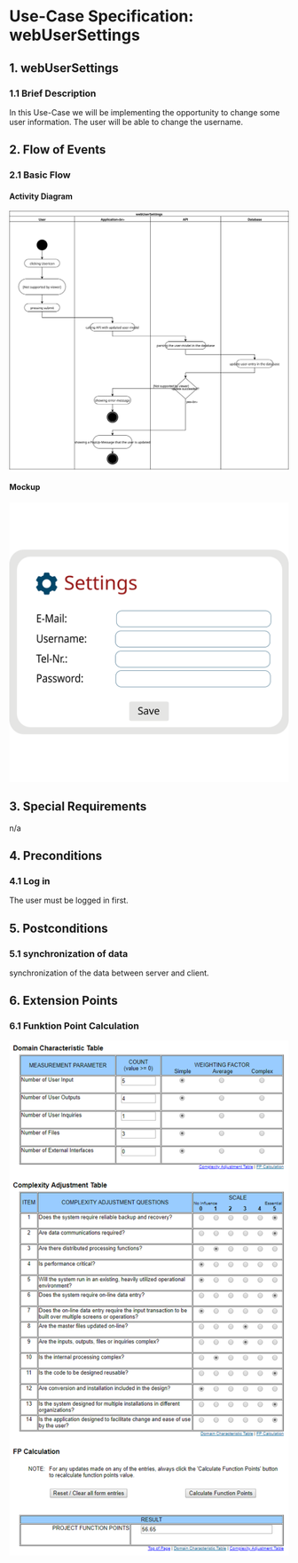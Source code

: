 # Use-Case Specification: webUserSettings


## 1. webUserSettings

### 1.1 Brief Description

In this Use-Case we will be implementing the opportunity to change some user information. The user will be able to change the username.

## 2. Flow of Events

### 2.1 Basic Flow

#### Activity Diagram
![Alt-Text](webUserSettings.svg)
#### Mockup
![Alt-Text](webUserSettingsMockup.svg)

## 3. Special Requirements

n/a


## 4. Preconditions

### 4.1 Log in
The user must be logged in first.


## 5. Postconditions

### 5.1 synchronization of data
synchronization of the data between server and client.


## 6. Extension Points
### 6.1 Funktion Point Calculation
![Alt-Text](webUserSettingsFPCalc.png)

